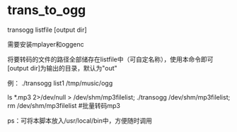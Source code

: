 # trans_to_ogg
transogg listfile [output dir]

需要安装mplayer和oggenc

将要转码的文件的路径全部储存在listfile中（可自定名称），使用本命令即可
[output dir]为输出的目录，默认为"out"

例：
./transogg list1 /tmp/music/ogg

ls *.mp3 2>/dev/null > /dev/shm/mp3filelist; ./transogg /dev/shm/mp3filelist; rm /dev/shm/mp3filelist
#批量转码mp3

ps：可将本脚本放入/usr/local/bin中，方便随时调用
